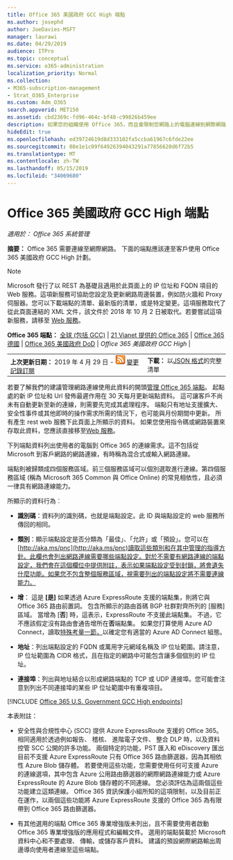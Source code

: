 ```yaml
---
title: Office 365 美國政府 GCC High 端點
ms.author: josephd
author: JoeDavies-MSFT
manager: laurawi
ms.date: 04/29/2019
audience: ITPro
ms.topic: conceptual
ms.service: o365-administration
localization_priority: Normal
ms.collection:
- M365-subscription-management
- Strat_O365_Enterprise
ms.custom: Adm_O365
search.appverid: MET150
ms.assetid: cbd2369c-fd96-464c-bf48-c99826b459ee
description: 如果您的組織使用 Office 365，而且會限制您網路上的電腦連線到網際網路，以下您會發現的端點 （Fqdn、 連接埠、 Url、 IPv4 和 IPv6 位址範圍），您應該在包含連出允許清單，以確保您電腦可以順利使用 Office 365。
hideEdit: true
ms.openlocfilehash: ed39724619d8d333102fa5ccba61967c6fde22ee
ms.sourcegitcommit: 08e1e1c09f64926394043291a77856620d6f72b5
ms.translationtype: MT
ms.contentlocale: zh-TW
ms.lasthandoff: 05/15/2019
ms.locfileid: "34069680"
---
```

# <a name="office-365-us-government-gcc-high-endpoints"></a>Office 365 美國政府 GCC High 端點

 *適用於： Office 365 系統管理*

**摘要：** Office 365 需要連線至網際網路。 下面的端點應該連至客戶使用 Office 365 美國政府 GCC High 計劃。
  
> [!NOTE]
> Microsoft 發行了以 REST 為基礎且適用於此頁面上的 IP 位址和 FQDN 項目的 Web 服務。這項新服務可協助您設定及更新網路周邊裝置，例如防火牆和 Proxy 伺服器。您可以下載端點的清單、最新版的清單，或是特定變更。這項服務取代了從此頁面連結的 XML 文件，該文件於 2018 年 10 月 2 日被取代。若要嘗試這項新服務，請移至 [Web 服務](office-365-ip-web-service.md)。
  
 **Office 365 端點：** [全球 (包括 GCC)](urls-and-ip-address-ranges.md) | [21 Vianet 提供的 Office 365](urls-and-ip-address-ranges-21vianet.md)  | [Office 365 德國](office-365-germany-endpoints.md)  |  [Office 365 美國政府 DoD](office-365-u-s-government-dod-endpoints.md) | *Office 365 美國政府 GCC High* |
  
|||
|:-----|:-----|
|**上次更新日期：** 2019 年 4 月 29 日 - ![RSS](media/5dc6bb29-25db-4f44-9580-77c735492c4b.png) [變更記錄訂閱](https://endpoints.office.com/version/USGOVGCCHigh?allversions=true&format=rss&clientrequestid=b10c5ed1-bad1-445f-b386-b919946339a7) <br/> |**下載：** 以[JSON 格式](https://endpoints.office.com/endpoints/USGOVGCCHigh?clientrequestid=b10c5ed1-bad1-445f-b386-b919946339a7)的完整清單 <br/> |
   
 若要了解我們的建議管理網路連線使用此資料的開頭[管理 Office 365 端點](managing-office-365-endpoints.md)。 起點處的新 IP 位址和 Url 發佈最遲作用在 30 天每月更新端點資料。 這可讓客戶不尚未有自動更新至新的連線，則需要先完成其處理程序。 端點只有地址支援擴大、 安全性事件或其他即時的操作需求所需的情況下，也可能與月份期間中更新。 所有產生 rest web 服務下此頁面上所顯示的資料。 如果您使用指令碼或網路裝置來存取此資料，您應該直接移至[Web 服務](office-365-ip-web-service.md)。

下列端點資料列出使用者的電腦到 Office 365 的連線需求。這不包括從 Microsoft 到客戶網路的網路連線，有時稱為混合式或輸入網路連線。

端點則被歸類成四個服務區域。前三個服務區域可以個別選取進行連線。第四個服務區域 (稱為 Microsoft 365 Common 與 Office Online) 的常見相依性，且必須一律具有網路連線能力。

所顯示的資料行為︰

- **識別碼**：資料列的識別碼，也就是端點設定。此 ID 與端點設定的 web 服務所傳回的相同。

- **類別**：顯示端點設定是否分類為「最佳」、「允許」或「預設」。您可以在[http://aka.ms/pnc](http://aka.ms/pnc)讀取這些類別和在其中管理的指導方針。此欄也會列出網路連線需要哪些端點設定。對於不需要有網路連線的端點設定，我們會在這個欄位中提供附註，表示如果端點設定受到封鎖，將會遺失什麼功能。如果您不包含整個服務區域，視需要列出的端點設定將不需要連線能力。

- **增**： 這是 **[是]** 如果透過 Azure ExpressRoute 支援的端點集，則將它與 Office 365 路由前置詞。 包含所顯示的路由首碼 BGP 社群對齊所列的 [服務] 區域。 當增為 [**否**] 時，這表示，ExpressRoute 不支援此端點集。 不過，它不應該假定沒有路由會通告增所在**否**端點集。 如果您打算使用 Azure AD Connect，讀取[特殊考量一節，](https://docs.microsoft.com/azure/active-directory/connect/active-directory-AADconnect-instances#microsoft-azure-government-cloud)以確定您有適當的 Azure AD Connect 組態。

- **地址**：列出端點設定的 FQDN 或萬用字元網域名稱及 IP 位址範圍。請注意，IP 位址範圍為 CIDR 格式，且在指定的網路中可能包含讓多個個別的 IP 位址。
 
- **連接埠**：列出與地址結合以形成網路端點的 TCP 或 UDP 連接埠。您可能會注意到列出不同連接埠的某些 IP 位址範圍中有重複項目。
 
[!INCLUDE [Office 365 U.S. Government GCC High endpoints](./includes/office-365-u.s.-government-gcc-high-endpoints.md)]

本表附註：

- 安全性與合規性中心 (SCC) 提供 Azure ExpressRoute 支援的 Office 365。 相同適用於透過例如報告、 稽核、 進階電子文件、 整合 DLP 時，以及資料控管 SCC 公開的許多功能。 兩個特定的功能，PST 匯入和 eDiscovery 匯出目前不支援 Azure ExpressRoute 只有 Office 365 路由篩選器，因為其相依性 Azure Blob 儲存體。 若要使用這些功能，您需要使用任何可支援 Azure 的連線選項，其中包含 Azure 公用路由篩選器的網際網路連線能力或 Azure ExpressRoute 的 Azure Blob 儲存體的不同連線。 您必須評估為這兩個這些功能建立這類連線。 Office 365 資訊保護小組所知的這項限制，以及目前正在運作，以兩個這些功能將 Azure ExpressRoute 支援的 Office 365 為有限帶到 Office 365 路由篩選器。

- 有其他選用的端點 Office 365 專業增強版未列出，且不需要使用者啟動 Office 365 專業增強版的應用程式和編輯文件。 選用的端點裝載於 Microsoft 資料中心和不要處理、 傳輸，或儲存客戶資料。 建議的預設網際網路輸出周邊導向使用者連線至這些端點。

